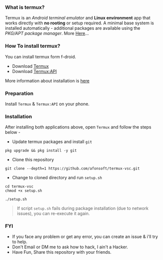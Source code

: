 ### What is termux?

Termux is an *Android terminal emulator* and **Linux environment** app that works directly with **no rooting** or setup required. A minimal base system is installed automatically - additional packages are available using the *PKG/APT package manager*. More [Here](https://termux.com/)... <br />

### How To install termux?

You can install termux form f-droid. <br />

- Download [Termux](https://f-droid.org/packages/com.termux/) <br />
- Download [Termux:API](https://f-droid.org/packages/com.termux.api/) <br />

More information about installation is [here](https://wiki.termux.com/wiki/Main_Page) <br />

### Preparation

Install `Termux` & `Termux:API` on your phone.

### Installation

After installing both applications above, open `Termux` and follow the steps below -

- Update termux packages and install `git`
```
pkg upgrade && pkg install -y git
```

- Clone this repository
```
git clone --depth=1 https://github.com/afonsoft/termux-vsc.git
```
- Change to cloned directory and run `setup.sh` 
```
cd termux-vsc
chmod +x setup.sh
```
```
./setup.sh
```
> If script `setup.sh` fails during package installation (due to network issues), you can re-execute it again.

### FYI

- If you face any problem or get any error, you can create an issue & i'll try to help.
- Don't Email or DM me to ask how to hack, I ain't a Hacker. 
- Have Fun, Share this repository with your friends.